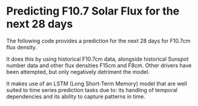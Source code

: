 # Predicting F10.7 Solar Flux for the next 28 days
The following code provides a prediction for the next 28 days for F10.7cm flux density.

It does this by using historical F10.7cm data, alongside historical Sunspot number data and other flux densities F15cm and F8cm. Other drivers have been attempted, but only negatively detriment the model.

It makes use of an LSTM (Long Short-Term Memory) model that are well suited to time series  prediction tasks due to: its handling of temporal dependencies and its ability to capture patterns in time.